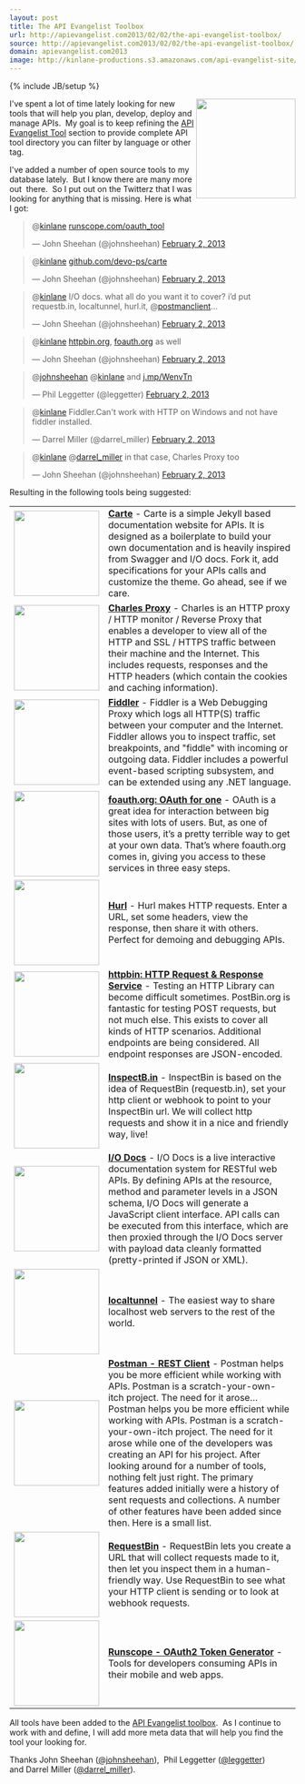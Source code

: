 ```yaml
---
layout: post
title: The API Evangelist Toolbox
url: http://apievangelist.com2013/02/02/the-api-evangelist-toolbox/
source: http://apievangelist.com2013/02/02/the-api-evangelist-toolbox/
domain: apievangelist.com2013
image: http://kinlane-productions.s3.amazonaws.com/api-evangelist-site/blog/toolbox.jpg
---
```

{% include JB/setup %}
<p><img src="https://s3.amazonaws.com/kinlane-productions/api-evangelist/api-tools/toolbox.jpg" alt="" width="175" align="right" /></p>
<p>I've spent a lot of time lately looking for new tools that will help you plan, develop, deploy and manage APIs. &nbsp;My goal is to keep refining the <a href="/apitools/">API Evangelist Tool</a>&nbsp;section to provide complete API tool directory you can filter by language or other tag. &nbsp;</p>
<p>I've added a number of open source tools to my database lately. &nbsp;But I know there are many more out &nbsp;there. &nbsp;So I put out on the Twitterz that I was looking for anything that is missing. Here is what I got:</p>
<script src="http://platform.twitter.com/widgets.js"></script>
<blockquote class="twitter-tweet">
<p>@<a href="https://twitter.com/kinlane">kinlane</a> <a title="http://runscope.com/oauth_tool" href="http://t.co/Wwk1Tzus">runscope.com/oauth_tool</a></p>
&mdash; John Sheehan (@johnsheehan) <a href="https://twitter.com/johnsheehan/status/297837952980090881">February 2, 2013</a></blockquote>
<script src="http://platform.twitter.com/widgets.js"></script>
<blockquote class="twitter-tweet">
<p>@<a href="https://twitter.com/kinlane">kinlane</a> <a title="https://github.com/devo-ps/carte" href="https://t.co/ByyitCE8">github.com/devo-ps/carte</a></p>
&mdash; John Sheehan (@johnsheehan) <a href="https://twitter.com/johnsheehan/status/297838071062331392">February 2, 2013</a></blockquote>
<script src="http://platform.twitter.com/widgets.js"></script>
<blockquote class="twitter-tweet">
<p>@<a href="https://twitter.com/kinlane">kinlane</a> I/O docs. what all do you want it to cover? i&rsquo;d put requestb.in, localtunnel, hurl.it, @<a href="https://twitter.com/postmanclient">postmanclient</a>...</p>
&mdash; John Sheehan (@johnsheehan) <a href="https://twitter.com/johnsheehan/status/297839139041202176">February 2, 2013</a></blockquote>
<script src="http://platform.twitter.com/widgets.js"></script>
<blockquote class="twitter-tweet">
<p>@<a href="https://twitter.com/kinlane">kinlane</a> <a title="http://httpbin.org" href="http://t.co/kLPvwHWm">httpbin.org</a>, <a title="http://foauth.org" href="http://t.co/XnKkB8rB">foauth.org</a> as well</p>
&mdash; John Sheehan (@johnsheehan) <a href="https://twitter.com/johnsheehan/status/297839175711981568">February 2, 2013</a></blockquote>
<script src="http://platform.twitter.com/widgets.js"></script>
<blockquote class="twitter-tweet">
<p>@<a href="https://twitter.com/johnsheehan">johnsheehan</a> @<a href="https://twitter.com/kinlane">kinlane</a> and <a title="http://j.mp/WenvTn" href="http://t.co/q4gdDwZx">j.mp/WenvTn</a></p>
&mdash; Phil Leggetter (@leggetter) <a href="https://twitter.com/leggetter/status/297840321310646272">February 2, 2013</a></blockquote>
<script src="http://platform.twitter.com/widgets.js"></script>
<blockquote class="twitter-tweet">
<p>@<a href="https://twitter.com/kinlane">kinlane</a> Fiddler.Can't work with HTTP on Windows and not have fiddler installed.</p>
&mdash; Darrel Miller (@darrel_miller) <a href="https://twitter.com/darrel_miller/status/297842539019513856">February 2, 2013</a></blockquote>
<script src="http://platform.twitter.com/widgets.js"></script>
<blockquote class="twitter-tweet">
<p>@<a href="https://twitter.com/kinlane">kinlane</a> @<a href="https://twitter.com/darrel_miller">darrel_miller</a> in that case, Charles Proxy too</p>
&mdash; John Sheehan (@johnsheehan) <a href="https://twitter.com/johnsheehan/status/297847719693803521">February 2, 2013</a></blockquote>
<script src="http://platform.twitter.com/widgets.js"></script>
<p>Resulting in the following tools being suggested:</p>
<table cellspacing="5" cellpadding="5" width="90%">
<tbody>
<tr>
<td width="150"><a href="https://github.com/devo-ps/carte"><img src="https://s3.amazonaws.com/kinlane-productions/api-evangelist/api-tools/Carte-Logo.png" alt="" width="150" /></a></td>
<td><strong><a href="https://github.com/devo-ps/carte">Carte</a></strong> - Carte is a simple Jekyll based documentation website for APIs. It is designed as a boilerplate to build your own documentation and is heavily inspired from Swagger and I/O docs. Fork it, add specifications for your APIs calls and customize the theme. Go ahead, see if we care.</td>
</tr>
<tr>
<td width="150"><a href="http://www.charlesproxy.com/"><img src="https://s3.amazonaws.com/kinlane-productions/api-evangelist/api-tools/Charles-Proxy-Logo.png" alt="" width="150" /></a></td>
<td><strong><a href="http://www.charlesproxy.com/">Charles Proxy</a></strong> - Charles is an HTTP proxy / HTTP monitor / Reverse Proxy that enables a developer to view all of the HTTP and SSL / HTTPS traffic between their machine and the Internet. This includes requests, responses and the HTTP headers (which contain the cookies and caching information).</td>
</tr>
<tr>
<td width="150"><a href="http://www.fiddler2.com/fiddler2/"><img src="https://s3.amazonaws.com/kinlane-productions/api-evangelist/api-tools/fiddler-logo.png" alt="" width="150" /></a></td>
<td><strong><a href="http://www.fiddler2.com/fiddler2/">Fiddler</a></strong> - Fiddler is a Web Debugging Proxy which logs all HTTP(S) traffic between your computer and the Internet. Fiddler allows you to inspect traffic, set breakpoints, and "fiddle" with incoming or outgoing data. Fiddler includes a powerful event-based scripting subsystem, and can be extended using any .NET language.</td>
</tr>
<tr>
<td width="150"><a href="http://foauth.org"><img src="https://s3.amazonaws.com/kinlane-productions/api-evangelist/api-tools/foauth-logo.png" alt="" width="150" /></a></td>
<td><strong><a href="http://foauth.org">foauth.org: OAuth for one</a> </strong>- OAuth is a great idea for interaction between big sites with lots of users. But, as one of those users, it&rsquo;s a pretty terrible way to get at your own data. That&rsquo;s where foauth.org comes in, giving you access to these services in three easy steps.</td>
</tr>
<tr>
<td width="150"><a href="http://www.hurl.it/"><img src="https://s3.amazonaws.com/kinlane-productions/api-evangelist/api-tools/hurl-logo.png" alt="" width="150" /></a></td>
<td><strong><a href="http://www.hurl.it/">Hurl</a></strong> - Hurl makes HTTP requests. Enter a URL, set some headers, view the response, then share it with others. Perfect for demoing and debugging APIs.</td>
</tr>
<tr>
<td width="150"><a href="http://httpbin.org"><img src="https://s3.amazonaws.com/kinlane-productions/api-evangelist/api-tools/httpbin-logo.png" alt="" width="150" /></a></td>
<td><strong><a href="http://httpbin.org">httpbin: HTTP Request &amp; Response Service</a></strong> - Testing an HTTP Library can become difficult sometimes. PostBin.org is fantastic for testing POST requests, but not much else. This exists to cover all kinds of HTTP scenarios. Additional endpoints are being considered. All endpoint responses are JSON-encoded.</td>
</tr>
<tr>
<td width="150"><a href="http://inspectb.in/"><img src="https://s3.amazonaws.com/kinlane-productions/api-evangelist/api-tools/inspectb-in-logo.png" alt="" width="150" /></a></td>
<td><strong><a href="http://inspectb.in/">InspectB.in</a></strong> - InspectBin is based on the idea of RequestBin (requestb.in), set your http client or webhook to point to your InspectBin url. We will collect http requests and show it in a nice and friendly way, live!</td>
</tr>
<tr>
<td width="150"><a href="https://github.com/mashery/iodocs"><img src="https://s3.amazonaws.com/kinlane-productions/api-evangelist/api-tools/io-docs-logo.jpg" alt="" width="150" /></a></td>
<td><strong><a href="https://github.com/mashery/iodocs">I/O Docs</a></strong> - I/O Docs is a live interactive documentation system for RESTful web APIs. By defining APIs at the resource, method and parameter levels in a JSON schema, I/O Docs will generate a JavaScript client interface. API calls can be executed from this interface, which are then proxied through the I/O Docs server with payload data cleanly formatted (pretty-printed if JSON or XML).</td>
</tr>
<tr>
<td width="150"><a href="http://progrium.com/localtunnel/"><img src="https://s3.amazonaws.com/kinlane-productions/api-evangelist/api-tools/localtunnel-logo.png" alt="" width="150" /></a></td>
<td><strong><a href="http://progrium.com/localtunnel/">localtunnel</a></strong> - The easiest way to share localhost web servers to the rest of the world.</td>
</tr>
<tr>
<td width="150"><a href="https://chrome.google.com/webstore/detail/postman-rest-client/fdmmgilgnpjigdojojpjoooidkmcomcm"><img src="https://s3.amazonaws.com/kinlane-productions/api-evangelist/api-tools/postman-rest-client-logo.png" alt="" width="150" /></a></td>
<td><strong><a href="https://chrome.google.com/webstore/detail/postman-rest-client/fdmmgilgnpjigdojojpjoooidkmcomcm">Postman - REST Client</a></strong> - Postman helps you be more efficient while working with APIs. Postman is a scratch-your-own-itch project. The need for it arose&hellip;  Postman helps you be more efficient while working with APIs. Postman is a scratch-your-own-itch project. The need for it arose while one of the developers was creating an API for his project. After looking around for a number of tools, nothing felt just right. The primary features added initially were a history of sent requests and collections. A number of other features have been added since then. Here is a small list.</td>
</tr>
<tr>
<td width="150"><a href="http://requestb.in/"><img src="https://s3.amazonaws.com/kinlane-productions/api-evangelist/api-tools/requestbin-logo.png" alt="" width="150" /></a></td>
<td><strong><a href="http://requestb.in/">RequestBin</a></strong> - RequestBin lets you create a URL that will collect requests made to it, then let you inspect them in a human-friendly way. Use RequestBin to see what your HTTP client is sending or to look at webhook requests.</td>
</tr>
<tr>
<td width="150"><a href="ttps://www.runscope.com/oauth_tool"><img src="https://s3.amazonaws.com/kinlane-productions/api-evangelist/api-tools/runscope-logo.png" alt="" width="150" /></a></td>
<td><strong><a href="ttps://www.runscope.com/oauth_tool">Runscope - OAuth2 Token Generator</a></strong> - Tools for developers consuming APIs in their mobile and web apps.</td>
</tr>
</tbody>
</table>
<p>All tools have been added to the <a href="/apitools/">API Evangelist toolbox</a>. &nbsp;As I continue to work with and define, I will add more meta data that will help you find the tool your looking for.&nbsp;</p>
<p>Thanks&nbsp;John Sheehan (<a href="https://twitter.com/johnsheehan">@johnsheehan</a>),&nbsp;&nbsp;Phil Leggetter (<a href="https://twitter.com/leggetter">@leggetter</a>) and&nbsp;Darrel Miller (<a href="https://twitter.com/darrel_miller">@darrel_miller</a>).&nbsp;</p>
